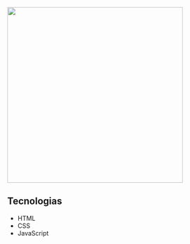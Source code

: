<p>
 <img src="https://github.com/diasjoaovitor/salario-minimo/blob/main/.github/app.png" width="400">
</p>

## Tecnologias 
* HTML
* CSS
* JavaScript
